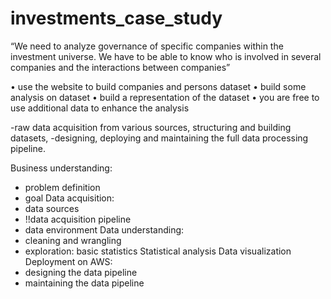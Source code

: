 # investments_case_study

“We need to analyze governance of specific companies within the investment universe. 
We have to be able to know who is involved in several companies and the interactions between companies”

• use the website to build companies and persons dataset
• build some analysis on dataset
• build a representation of the dataset
• you are free to use additional data to enhance the analysis

-raw data acquisition from various sources, structuring and building datasets,
-designing, deploying and maintaining the full data processing pipeline.

Business understanding: 
- problem definition
- goal
Data acquisition:
- data sources
- !!data acquisition pipeline 
- data environment
Data understanding:
- cleaning and wrangling
- exploration: basic statistics
Statistical analysis
Data visualization
Deployment on AWS:
- designing the data pipeline
- maintaining the data pipeline
